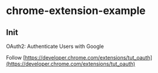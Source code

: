 # chrome-extension-example

## Init

OAuth2: Authenticate Users with Google

Follow [https://developer.chrome.com/extensions/tut_oauth](https://developer.chrome.com/extensions/tut_oauth)
